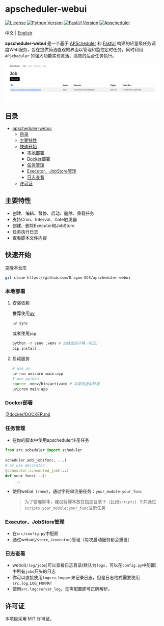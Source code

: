 # apscheduler-webui

[![License](https://img.shields.io/badge/License-MIT-blue.svg)](LICENSE) [![Python Version](https://img.shields.io/badge/Python-3.10%2B-green.svg)](https://www.python.org/downloads/release/python-380/) [![FastUI Version](https://img.shields.io/badge/FastUI-orange.svg)](https://fastui.fastapi.tiangolo.com/) [![Apscheduler](https://img.shields.io/badge/APScheduler-3.x-blue.svg)](https://github.com/agronholm/apscheduler)

中文 | [English](README_en.md)

**apscheduler-webui** 是一个基于 [APScheduler](https://github.com/agronholm/apscheduler) 和 [FastUI](https://fastui.fastapi.tiangolo.com/) 构建的轻量级任务调度Web服务，旨在提供简洁直观的界面以管理和监控定时任务，同时利用 `APScheduler` 的强大功能实现灵活、高效的后台任务执行。

![screenshot](./pictures/screenshot.png)

## 目录

- [apscheduler-webui](#apscheduler-webui)
  - [目录](#目录)
  - [主要特性](#主要特性)
  - [快速开始](#快速开始)
    - [本地部署](#本地部署)
    - [Docker部署](#docker部署)
    - [任务管理](#任务管理)
    - [Executor、JobStore管理](#executorjobstore管理)
    - [日志查看](#日志查看)
  - [许可证](#许可证)

## 主要特性

- 创建、编辑、暂停、启动、删除、重载任务
- 支持Cron、Interval、Date触发器
- 创建、删除Executor和JobStore
- 任务执行日志
- 查看脚本文件内容

## 快速开始

克隆本仓库

  ```bash
  git clone https://github.com/Dragon-GCS/apscheduler-webui
  ```

### 本地部署

1. 安装依赖

    推荐使用[uv](https://hellowac.github.io/uv-zh-cn/getting-started/installation/)

    ```bash
    uv sync
    ```

    或者使用`pip`

    ```bash
    python -m venv .venv # 创建虚拟环境（可选）
    pip install .
    ```

2. 启动服务

    ```bash
    # use uv
    uv run uvicorn main:app
    # use python
    source .venv/bin/activate # 如果有虚拟环境
    uvicron main:app
    ```

### Docker部署

见[docker/DOCKER.md](docker/DOCKER.md)

### 任务管理

- 在你的脚本中使用apscheduler注册任务

```python
from src.scheduler import scheduler

scheduler.add_job(func, ...)
# or use decorator
@scheduler.scheduled_job(...)
def your_func(...):
    ...
```

- 使用webui（`/new`），通过字符串注册任务：`your_module:your_func`
  > 为了管理脚本，建议将脚本放在指定目录下（比如`scripts`）下并通过`scripts.your_module:your_func`注册任务

### Executor、JobStore管理

- 在`src/config.py`中配置
- 通过webui(`/store`, `/executor`)管理（每次启动服务都会重置）

### 日志查看

- webui(`/log/jobs`)可以查看日志目录(默认为`logs`，可以在`config.py`中配置)中所有`jobs`开头的日志
- 你可以直接使用`loguru.logger`来记录日志，但是日志格式需要使用`src.log.LOG_FORMAT`
- 使用`src.log:server_log`，无需配置即可正确解析。

## 许可证

本项目采用 MIT 许可证。

